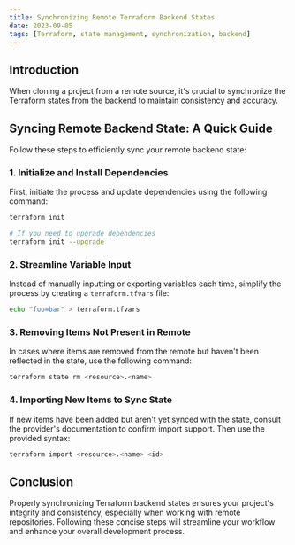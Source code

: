 ```yaml
---
title: Synchronizing Remote Terraform Backend States
date: 2023-09-05
tags: [Terraform, state management, synchronization, backend]
---
```


## Introduction

When cloning a project from a remote source, it's crucial to synchronize the Terraform states from the backend to maintain consistency and accuracy.

## Syncing Remote Backend State: A Quick Guide

Follow these steps to efficiently sync your remote backend state:

### 1. Initialize and Install Dependencies

First, initiate the process and update dependencies using the following command:

```bash
terraform init

# If you need to upgrade dependencies
terraform init --upgrade
```

### 2. Streamline Variable Input

Instead of manually inputting or exporting variables each time, simplify the process by creating a `terraform.tfvars` file:

```bash
echo "foo=bar" > terraform.tfvars
```

### 3. Removing Items Not Present in Remote

In cases where items are removed from the remote but haven't been reflected in the state, use the following command:

```bash
terraform state rm <resource>.<name>
```

### 4. Importing New Items to Sync State

If new items have been added but aren't yet synced with the state, consult the provider's documentation to confirm import support. Then use the provided syntax:

```bash
terraform import <resource>.<name> <id>
```

## Conclusion

Properly synchronizing Terraform backend states ensures your project's integrity and consistency, especially when working with remote repositories. Following these concise steps will streamline your workflow and enhance your overall development process.
